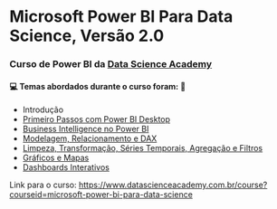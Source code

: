 # Microsoft Power BI Para Data Science, Versão 2.0 
### Curso de Power BI da [Data Science Academy](https://www.datascienceacademy.com.br/course?courseid=microsoft-power-bi-para-data-science) 
#### :computer: Temas abordados durante o curso foram: :rocket: 
- Introdução 
- [Primeiro Passos com Power BI Desktop](https://github.com/romulovieira777/Power_BI_Data_Science_Academy_2.0/tree/master/Cap%C3%ADtulo%2002) 
- [Business Intelligence no Power BI](https://github.com/romulovieira777/Power_BI_Data_Science_Academy_2.0/tree/master/Cap%C3%ADtulo%2003)
- [Modelagem, Relacionamento e DAX](https://github.com/romulovieira777/Power_BI_Data_Science_Academy_2.0/tree/master/Cap%C3%ADtulo%2004)
- [Limpeza, Transformação, Séries Temporais, Agregação e Filtros](https://github.com/romulovieira777/Power_BI_Data_Science_Academy_2.0/tree/master/Cap%C3%ADtulo%2005)
- [Gráficos e Mapas](https://github.com/romulovieira777/Power_BI_Data_Science_Academy_2.0/tree/master/Cap%C3%ADtulo%2006)
- [Dashboards Interativos](https://github.com/romulovieira777/Power_BI_Data_Science_Academy_2.0/tree/master/Cap%C3%ADtulo%2007)

Link para o curso: https://www.datascienceacademy.com.br/course?courseid=microsoft-power-bi-para-data-science
